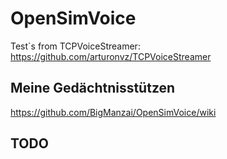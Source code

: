 # OpenSimVoice
Test´s from TCPVoiceStreamer: https://github.com/arturonvz/TCPVoiceStreamer

## Meine Gedächtnisstützen
https://github.com/BigManzai/OpenSimVoice/wiki

## TODO


